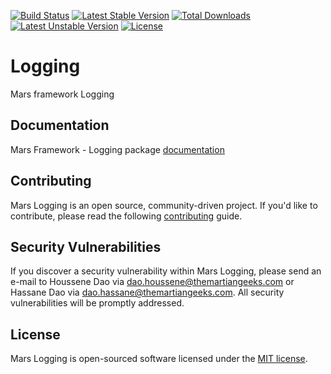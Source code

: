 [![Build Status](https://travis-ci.org/marsphp/logging.svg?branch=master)](https://travis-ci.org/marsphp/logging) [![Latest Stable Version](https://poser.pugx.org/mars/logging/v/stable)](https://packagist.org/packages/mars/logging) [![Total Downloads](https://poser.pugx.org/mars/logging/downloads)](https://packagist.org/packages/mars/logging) [![Latest Unstable Version](https://poser.pugx.org/mars/logging/v/unstable)](https://packagist.org/packages/mars/logging) [![License](https://poser.pugx.org/mars/logging/license)](https://packagist.org/packages/mars/logging)

# Logging
Mars framework Logging

## Documentation
Mars Framework - Logging package [documentation](DOCUMENTATION.md)

## Contributing
Mars Logging is an open source, community-driven project.
If you'd like to contribute, please read the following [contributing](CONTRIBUTING.md) guide.

## Security Vulnerabilities
If you discover a security vulnerability within Mars Logging, please send an e-mail to Houssene Dao via [dao.houssene@themartiangeeks.com](mailto:dao.houssene@themartiangeeks.com) or Hassane Dao via [dao.hassane@themartiangeeks.com](mailto:dao.hassane@themartiangeeks.com). All security vulnerabilities will be promptly addressed.

## License
Mars Logging is open-sourced software licensed under the [MIT license](http://opensource.org/licenses/MIT).
